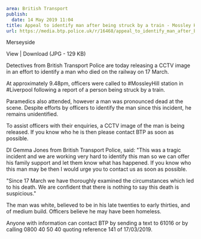 ```yaml
area: British Transport
publish:
  date: 14 May 2019 11:04
title: Appeal to identify man after being struck by a train - Mossley Hill, Merseyside
url: https://media.btp.police.uk/r/16468/appeal_to_identify_man_after_being_struck_by_a_tr
```

Merseyside

View | Download (JPG - 129 KB)

Detectives from British Transport Police are today releasing a CCTV image in an effort to identify a man who died on the railway on 17 March.

At approximately 9.48pm, officers were called to #MossleyHill station in #Liverpool following a report of a person being struck by a train.

Paramedics also attended, however a man was pronounced dead at the scene. Despite efforts by officers to identify the man since this incident, he remains unidentified.

To assist officers with their enquiries, a CCTV image of the man is being released. If you know who he is then please contact BTP as soon as possible.

DI Gemma Jones from British Transport Police, said: "This was a tragic incident and we are working very hard to identify this man so we can offer his family support and let them know what has happened. If you know who this man may be then I would urge you to contact us as soon as possible.

"Since 17 March we have thoroughly examined the circumstances which led to his death. We are confident that there is nothing to say this death is suspicious."

The man was white, believed to be in his late twenties to early thirties, and of medium build. Officers believe he may have been homeless.

Anyone with information can contact BTP by sending a text to 61016 or by calling 0800 40 50 40 quoting reference 141 of 17/03/2019.

